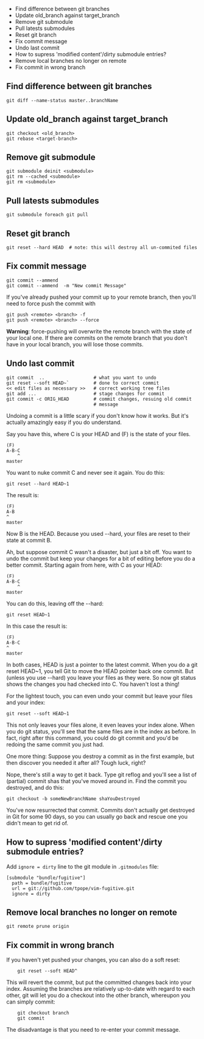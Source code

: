 - Find difference between git branches
- Update old_branch against target_branch
- Remove git submodule
- Pull latests submodules
- Reset git branch
- Fix commit message
- Undo last commit
- How to supress 'modified content'/dirty submodule entries?
- Remove local branches no longer on remote
- Fix commit in wrong branch


## Find difference between git branches

    git diff --name-status master..branchName


## Update old_branch against target_branch

    git checkout <old_branch>
    git rebase <target-branch>


## Remove git submodule

    git submodule deinit <submodule>
    git rm --cached <submodule>
    git rm <submodule>


## Pull latests submodules

    git submodule foreach git pull


## Reset git branch

    git reset --hard HEAD  # note: this will destroy all un-commited files


## Fix commit message

    git commit --ammend
    git commit --ammend  -m "New commit Message"

If you've already pushed your commit up to your remote branch, then you'll need
to force push the commit with

    git push <remote> <branch> -f
    git push <remote> <branch> --force

**Warning**: force-pushing will overwrite the remote branch with the state of
your local one. If there are commits on the remote branch that you don't have
in your local branch, you will lose those commits.


## Undo last commit

    git commit  ..                  # what you want to undo
    git reset --soft HEAD~`         # done to correct commit
    << edit files as necessary >>   # correct working tree files
    git add ...                     # stage changes for commit
    git commit -c ORIG_HEAD         # commit changes, resuing old commit
                                    # message


Undoing a commit is a little scary if you don't know how it works. But it's
actually amazingly easy if you do understand.

Say you have this, where C is your HEAD and (F) is the state of your files.

    (F)
    A-B-C
        ^
    master

You want to nuke commit C and never see it again. You do this:

    git reset --hard HEAD~1

The result is:

    (F)
    A-B
    ^
    master

Now B is the HEAD. Because you used --hard, your files are reset to their state
at commit B.

Ah, but suppose commit C wasn't a disaster, but just a bit off. You want to
undo the commit but keep your changes for a bit of editing before you do a
better commit. Starting again from here, with C as your HEAD:

    (F)
    A-B-C
        ^
    master

You can do this, leaving off the --hard:

    git reset HEAD~1

In this case the result is:

    (F)
    A-B-C
    ^
    master

In both cases, HEAD is just a pointer to the latest commit. When you do a git
reset HEAD~1, you tell Git to move the HEAD pointer back one commit. But
(unless you use --hard) you leave your files as they were. So now git status
shows the changes you had checked into C. You haven't lost a thing!

For the lightest touch, you can even undo your commit but leave your files and
your index:

    git reset --soft HEAD~1

This not only leaves your files alone, it even leaves your index alone. When
you do git status, you'll see that the same files are in the index as before.
In fact, right after this command, you could do git commit and you'd be redoing
the same commit you just had.

One more thing: Suppose you destroy a commit as in the first example, but then
discover you needed it after all? Tough luck, right?

Nope, there's still a way to get it back. Type git reflog and you'll see a list
of (partial) commit shas that you've moved around in. Find the commit you
destroyed, and do this:

    git checkout -b someNewBranchName shaYouDestroyed

You've now resurrected that commit. Commits don't actually get destroyed in Git
for some 90 days, so you can usually go back and rescue one you didn't mean to
get rid of.


## How to supress 'modified content'/dirty submodule entries?

Add `ignore = dirty` line to the git module in `.gitmodules` file:

    [submodule "bundle/fugitive"]
      path = bundle/fugitive
      url = git://github.com/tpope/vim-fugitive.git
      ignore = dirty


## Remove local branches no longer on remote

    git remote prune origin



## Fix commit in wrong branch

If you haven't yet pushed your changes, you can also do a soft reset:

		git reset --soft HEAD^

This will revert the commit, but put the committed changes back into your
index. Assuming the branches are relatively up-to-date with regard to each
other, git will let you do a checkout into the other branch, whereupon you can
simply commit:

		git checkout branch
		git commit

The disadvantage is that you need to re-enter your commit message.
